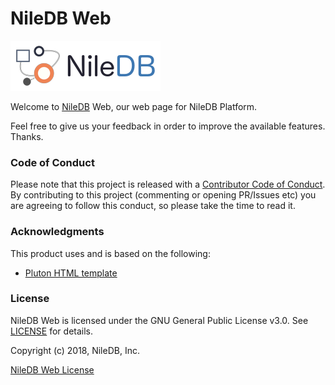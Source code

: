 # NileDB Web

![logo](logo.png)

Welcome to [NileDB](https://niledb.com) Web, our web page for NileDB Platform.

Feel free to give us your feedback in order to improve the available features. Thanks.

### Code of Conduct

Please note that this project is released with a [Contributor Code of Conduct](CODE_OF_CONDUCT.md).
By contributing to this project (commenting or opening PR/Issues etc) you are agreeing to follow this conduct, so please
take the time to read it. 

### Acknowledgments

This product uses and is based on the following:
* [Pluton HTML template](https://www.graphberry.com/item/pluton-single-page-bootstrap-html-template)

### License

NileDB Web is licensed under the GNU General Public License v3.0. See [LICENSE](LICENSE.txt) for details.

Copyright (c) 2018, NileDB, Inc.

[NileDB Web License](LICENSE.txt)
